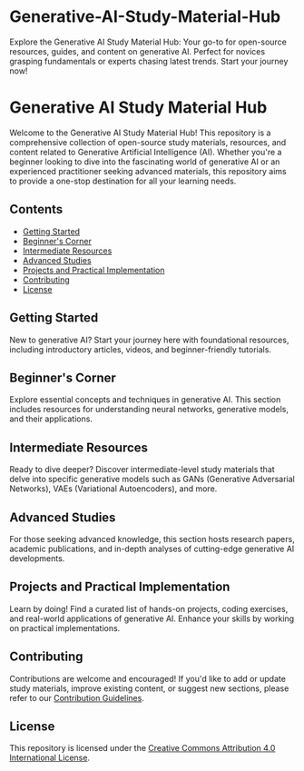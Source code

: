 # Generative-AI-Study-Material-Hub
Explore the Generative AI Study Material Hub: Your go-to for open-source resources, guides, and content on generative AI. Perfect for novices grasping fundamentals or experts chasing latest trends. Start your journey now!

# Generative AI Study Material Hub

Welcome to the Generative AI Study Material Hub! This repository is a comprehensive collection of open-source study materials, resources, and content related to Generative Artificial Intelligence (AI). Whether you're a beginner looking to dive into the fascinating world of generative AI or an experienced practitioner seeking advanced materials, this repository aims to provide a one-stop destination for all your learning needs.

## Contents

- [Getting Started](#getting-started)
- [Beginner's Corner](#beginners-corner)
- [Intermediate Resources](#intermediate-resources)
- [Advanced Studies](#advanced-studies)
- [Projects and Practical Implementation](#projects-and-practical-implementation)
- [Contributing](#contributing)
- [License](#license)

## Getting Started

New to generative AI? Start your journey here with foundational resources, including introductory articles, videos, and beginner-friendly tutorials.

## Beginner's Corner

Explore essential concepts and techniques in generative AI. This section includes resources for understanding neural networks, generative models, and their applications.

## Intermediate Resources

Ready to dive deeper? Discover intermediate-level study materials that delve into specific generative models such as GANs (Generative Adversarial Networks), VAEs (Variational Autoencoders), and more.

## Advanced Studies

For those seeking advanced knowledge, this section hosts research papers, academic publications, and in-depth analyses of cutting-edge generative AI developments.

## Projects and Practical Implementation

Learn by doing! Find a curated list of hands-on projects, coding exercises, and real-world applications of generative AI. Enhance your skills by working on practical implementations.

## Contributing

Contributions are welcome and encouraged! If you'd like to add or update study materials, improve existing content, or suggest new sections, please refer to our [Contribution Guidelines](CONTRIBUTING.md).

## License

This repository is licensed under the [Creative Commons Attribution 4.0 International License](LICENSE).
